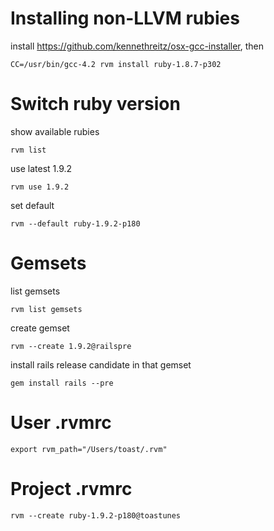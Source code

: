 # Installing non-LLVM rubies

install https://github.com/kennethreitz/osx-gcc-installer, then

    CC=/usr/bin/gcc-4.2 rvm install ruby-1.8.7-p302

# Switch ruby version

show available rubies

    rvm list

use latest 1.9.2

    rvm use 1.9.2

set default

    rvm --default ruby-1.9.2-p180
  
# Gemsets
  
list gemsets

    rvm list gemsets

create gemset

    rvm --create 1.9.2@railspre

install rails release candidate in that gemset

    gem install rails --pre

# User .rvmrc

    export rvm_path="/Users/toast/.rvm"

# Project .rvmrc

    rvm --create ruby-1.9.2-p180@toastunes
